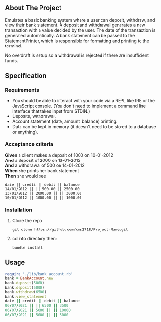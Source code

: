 ## About The Project

Emulates a basic banking system where a user can deposit, withdraw, and view their bank statement. A deposit and withdrawal generates a new transaction with a value decided by the user. The date of the transaction is generated automatically. A bank statement can be passed to the StatementPrinter, which is responsible for formatting and printing to the terminal.

No overdraft is setup so a withdrawal is rejected if there are insufficient funds.

## Specification

### Requirements

- You should be able to interact with your code via a REPL like IRB or the JavaScript console. (You don't need to implement a command line interface that takes input from STDIN.)
- Deposits, withdrawal.
- Account statement (date, amount, balance) printing.
- Data can be kept in memory (it doesn't need to be stored to a database or anything).

### Acceptance criteria

**Given** a client makes a deposit of 1000 on 10-01-2012  
**And** a deposit of 2000 on 13-01-2012  
**And** a withdrawal of 500 on 14-01-2012  
**When** she prints her bank statement  
**Then** she would see

```
date || credit || debit || balance
14/01/2012 || || 500.00 || 2500.00
13/01/2012 || 2000.00 || || 3000.00
10/01/2012 || 1000.00 || || 1000.00
```

### Installation

1. Clone the repo
   ```
   git clone https://github.com/cms2718/Project-Name.git
   ```
2. cd into directory then:
   ```
   bundle install
   ```

## Usage

```rb
require './lib/bank_account.rb'
bank = BankAccount.new
bank.deposit(5000)
bank.deposit(5000)
bank.withdraw(6500)
bank.view_statement
date || credit || debit || balance
06/07/2021 || || 6500 || 3500
06/07/2021 || 5000 || || 10000
06/07/2021 || 5000 || || 5000
```
